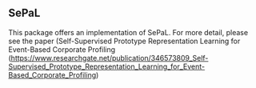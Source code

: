 ## SePaL

This package offers an implementation of SePaL. For more detail, please see the paper (Self-Supervised Prototype Representation Learning for Event-Based Corporate Profiling (https://www.researchgate.net/publication/346573809_Self-Supervised_Prototype_Representation_Learning_for_Event-Based_Corporate_Profiling)
